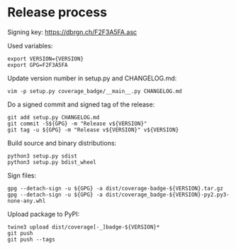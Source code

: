 # Release process

Signing key: https://dbrgn.ch/F2F3A5FA.asc

Used variables:

    export VERSION={VERSION}
    export GPG=F2F3A5FA

Update version number in setup.py and CHANGELOG.md:

    vim -p setup.py coverage_badge/__main__.py CHANGELOG.md

Do a signed commit and signed tag of the release:

    git add setup.py CHANGELOG.md
    git commit -S${GPG} -m "Release v${VERSION}"
    git tag -u ${GPG} -m "Release v${VERSION}" v${VERSION}

Build source and binary distributions:

    python3 setup.py sdist
    python3 setup.py bdist_wheel

Sign files:

    gpg --detach-sign -u ${GPG} -a dist/coverage-badge-${VERSION}.tar.gz
    gpg --detach-sign -u ${GPG} -a dist/coverage_badge-${VERSION}-py2.py3-none-any.whl

Upload package to PyPI:

    twine3 upload dist/coverage[-_]badge-${VERSION}*
    git push
    git push --tags
